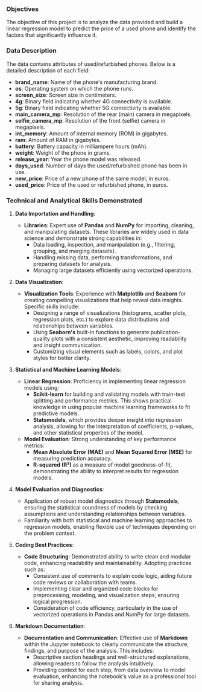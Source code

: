 ### Objectives

The objective of this project is to analyze the data provided and build a linear regression model to predict the price of a used phone and identify the factors that significantly influence it.

### Data Description

The data contains attributes of used/refurbished phones. Below is a detailed description of each field:

- **brand_name**: Name of the phone's manufacturing brand.
- **os**: Operating system on which the phone runs.
- **screen_size**: Screen size in centimeters.
- **4g**: Binary field indicating whether 4G connectivity is available.
- **5g**: Binary field indicating whether 5G connectivity is available.
- **main_camera_mp**: Resolution of the rear (main) camera in megapixels.
- **selfie_camera_mp**: Resolution of the front (selfie) camera in megapixels.
- **int_memory**: Amount of internal memory (ROM) in gigabytes.
- **ram**: Amount of RAM in gigabytes.
- **battery**: Battery capacity in milliampere hours (mAh).
- **weight**: Weight of the phone in grams.
- **release_year**: Year the phone model was released.
- **days_used**: Number of days the used/refurbished phone has been in use.
- **new_price**: Price of a new phone of the same model, in euros.
- **used_price**: Price of the used or refurbished phone, in euros.

### Technical and Analytical Skills Demonstrated

1. **Data Importation and Handling**:
   - **Libraries**: Expert use of **Pandas** and **NumPy** for importing, cleaning, and manipulating datasets. These libraries are widely used in data science and demonstrate strong capabilities in:
     - Data loading, inspection, and manipulation (e.g., filtering, grouping, and merging datasets).
     - Handling missing data, performing transformations, and preparing datasets for analysis.
     - Managing large datasets efficiently using vectorized operations.
   
2. **Data Visualization**:
   - **Visualization Tools**: Experience with **Matplotlib** and **Seaborn** for creating compelling visualizations that help reveal data insights. Specific skills include:
     - Designing a range of visualizations (histograms, scatter plots, regression plots, etc.) to explore data distributions and relationships between variables.
     - Using **Seaborn's** built-in functions to generate publication-quality plots with a consistent aesthetic, improving readability and insight communication.
     - Customizing visual elements such as labels, colors, and plot styles for better clarity.

3. **Statistical and Machine Learning Models**:
   - **Linear Regression**: Proficiency in implementing linear regression models using:
     - **Scikit-learn** for building and validating models with train-test splitting and performance metrics. This shows practical knowledge in using popular machine learning frameworks to fit predictive models.
     - **Statsmodels**, which provides deeper insight into regression analysis, allowing for the interpretation of coefficients, p-values, and other statistical properties of the model.
   - **Model Evaluation**: Strong understanding of key performance metrics:
     - **Mean Absolute Error (MAE)** and **Mean Squared Error (MSE)** for measuring prediction accuracy.
     - **R-squared (R²)** as a measure of model goodness-of-fit, demonstrating the ability to interpret results for regression models.

4. **Model Evaluation and Diagnostics**:
   - Application of robust model diagnostics through **Statsmodels**, ensuring the statistical soundness of models by checking assumptions and understanding relationships between variables.
   - Familiarity with both statistical and machine learning approaches to regression models, enabling flexible use of techniques depending on the problem context.

5. **Coding Best Practices**:
   - **Code Structuring**: Demonstrated ability to write clean and modular code, enhancing readability and maintainability. Adopting practices such as:
     - Consistent use of comments to explain code logic, aiding future code reviews or collaboration with teams.
     - Implementing clear and organized code blocks for preprocessing, modeling, and visualization steps, ensuring logical progression.
     - Consideration of code efficiency, particularly in the use of vectorized operations in Pandas and NumPy for large datasets.

6. **Markdown Documentation**:
   - **Documentation and Communication**: Effective use of **Markdown** within the Jupyter notebook to clearly communicate the structure, findings, and purpose of the analysis. This includes:
     - Descriptive section headings and well-structured explanations, allowing readers to follow the analysis intuitively.
     - Providing context for each step, from data overview to model evaluation, enhancing the notebook's value as a professional tool for sharing analysis.


